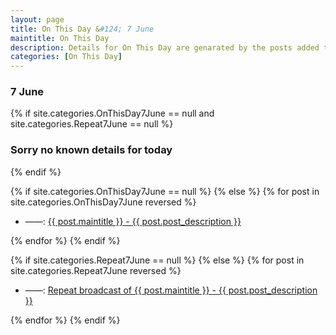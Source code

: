 ```yaml
---
layout: page
title: On This Day &#124; 7 June
maintitle: On This Day
description: Details for On This Day are genarated by the posts added to the website so the content is subject to changes/updates over time.
categories: [On This Day]
---
```


<h3>7 June</h3>

{% if site.categories.OnThisDay7June == null and site.categories.Repeat7June == null %}
  <h3>Sorry no known details for today</h3>
{% endif %}

{% if site.categories.OnThisDay7June == null %}
{% else %}
{% for post in site.categories.OnThisDay7June reversed %}
<ul>
<li> ——: <a href="{{ post.url }}">{{ post.maintitle }} - {{ post.post_description }}</a></li>
</ul>
{% endfor %}
{% endif %}

{% if site.categories.Repeat7June == null %}
{% else %}
{% for post in site.categories.Repeat7June reversed %}
<ul>
<li> ——: <a href="{{ post.url }}">Repeat broadcast of {{ post.maintitle }} - {{ post.post_description }}</a></li>
</ul>
{% endfor %}
{% endif %}
